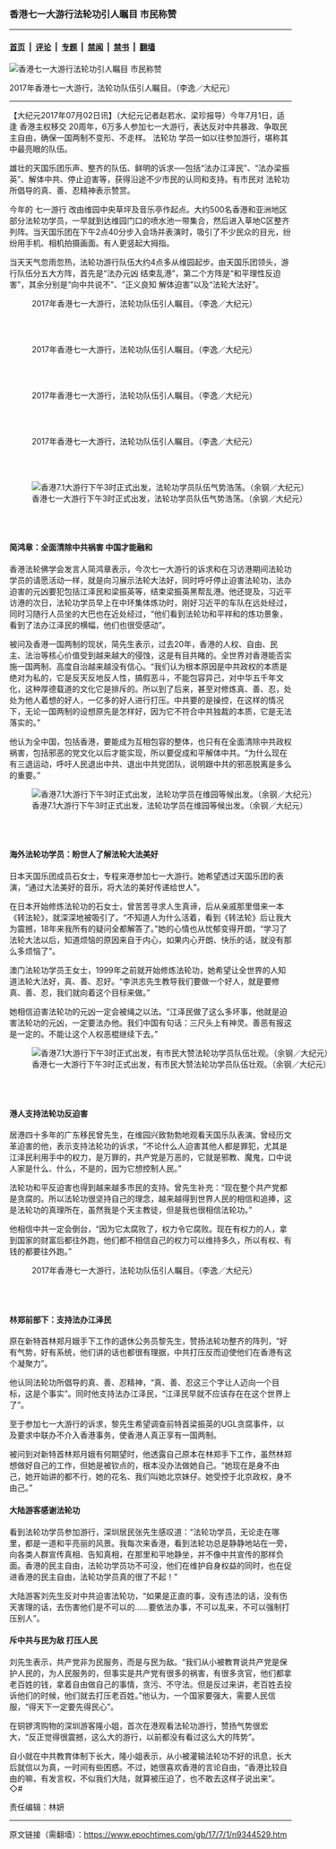 ### 香港七一大游行法轮功引人瞩目 市民称赞

---

#### [首页](../../../..?n9344529) &nbsp;|&nbsp; [评论](../../../../../epoch-comment?n9344529) &nbsp;|&nbsp; [专题](../../../../../epoch-special?n9344529) &nbsp;|&nbsp; [禁闻](../../../../../epoch-news?n9344529) &nbsp;|&nbsp; [禁书](../../../../../books?n9344529) &nbsp;|&nbsp; [翻墙](https://github.com/gfw-breaker/nogfw/blob/master/README.md?n9344529)


<div><img alt="香港七一大游行法轮功引人瞩目 市民称赞" class="attachment-djy_600_400 size-djy_600_400 wp-post-image" src="https://i.epochtimes.com/assets/uploads/2017/07/170701095452100484-600x400.jpg"/>
<div class="caption">
 <p>
  2017年香港七一大游行，法轮功队伍引人瞩目。（李逸／大纪元）
 </p>
</div></div><hr/><div class="post_content" id="artbody" itemprop="articleBody">
 <!-- article content begin -->
 <p>
  【大纪元2017年07月02日讯】（大纪元记者赵若水、梁珍报导）今年7月1日，适逢
  <ok href="https://www.epochtimes.com/gb/tag/%E9%A6%99%E6%B8%AF%E4%B8%BB%E6%9D%83%E7%A7%BB%E4%BA%A4.html">
   香港主权移交
  </ok>
  20周年，6万多人参加七一大游行，表达反对中共暴政、争取民主自由，确保一国两制不变形、不走样。
  <ok href="https://www.epochtimes.com/gb/tag/%E6%B3%95%E8%BD%AE%E5%8A%9F.html">
   法轮功
  </ok>
  学员一如以往参加游行，堪称其中最亮眼的队伍。
 </p>
 <p>
  雄壮的天国乐团乐声、整齐的队伍、鲜明的诉求──包括“法办江泽民”、“法办梁振英”、解体中共、停止迫害等，获得沿途不少市民的认同和支持。有市民对
  <ok href="https://www.epochtimes.com/gb/tag/%E6%B3%95%E8%BD%AE%E5%8A%9F.html">
   法轮功
  </ok>
  所倡导的真、善、忍精神表示赞赏。
 </p>
 <p>
  今年的
  <ok href="https://www.epochtimes.com/gb/tag/%E4%B8%83%E4%B8%80%E6%B8%B8%E8%A1%8C.html">
   七一游行
  </ok>
  改由维园中央草坪及音乐亭作起点。大约500名香港和亚洲地区部分法轮功学员，一早就到达维园门口的喷水池一带集合，然后进入草地C区整齐列阵。当天国乐团在下午2点40分步入会场并表演时，吸引了不少民众的目光，纷纷用手机、相机拍摄画面。有人更竖起大拇指。
 </p>
 <p>
  当天天气忽雨忽热，法轮功游行队伍大约4点多从维园起步。由天国乐团领头，游行队伍分五大方阵，首先是“法办元凶 结束乱港”，第二个方阵是“和平理性反迫害”，其余分别是“向中共说不”、“正义良知 解体迫害”以及“法轮大法好”。
 </p>
 <p>
  <center>
  </center>
 </p>
 <figure aria-describedby="caption-attachment-9344551" class="wp-caption aligncenter" id="attachment_9344551" style="width: 600px">
  <ok href="https://i.epochtimes.com/assets/uploads/2017/07/170701095511100484.jpg" target="_blank">
   <img alt="" class="size-large wp-image-9344551" src="https://i.epochtimes.com/assets/uploads/2017/07/170701095511100484-600x400.jpg" title=""/>
  </ok>
  <br/><figcaption class="wp-caption-text" id="caption-attachment-9344551">
   2017年香港七一大游行，法轮功队伍引人瞩目。（李逸／大纪元）
  </figcaption><br/>
 </figure><br/>
 <figure class="wp-caption aligncenter" style="width: 600px">
  <ok href="https://i.epochtimes.com/assets/uploads/2017/07/170701095506100484.jpg" target="_blank">
   <img alt="" class="size-large wp-image-9344552" src="https://i.epochtimes.com/assets/uploads/2017/07/170701095506100484-600x400.jpg" title=""/>
  </ok>
  <br/><figcaption class="wp-caption-text">
   2017年香港七一大游行，法轮功队伍引人瞩目。（李逸／大纪元）
  </figcaption><br/>
 </figure><br/>
 <figure class="wp-caption aligncenter" style="width: 600px">
  <ok href="https://i.epochtimes.com/assets/uploads/2017/07/170701095501100484.jpg" target="_blank">
   <img alt="" class="size-large wp-image-9344553" src="https://i.epochtimes.com/assets/uploads/2017/07/170701095501100484-600x400.jpg" title=""/>
  </ok>
  <br/><figcaption class="wp-caption-text">
   2017年香港七一大游行，法轮功队伍引人瞩目。（李逸／大纪元）
  </figcaption><br/>
 </figure><br/>
 <figure class="wp-caption aligncenter" style="width: 600px">
  <ok href="https://i.epochtimes.com/assets/uploads/2017/07/170701095456100484.jpg" target="_blank">
   <img alt="" class="size-large wp-image-9344554" src="https://i.epochtimes.com/assets/uploads/2017/07/170701095456100484-600x400.jpg" title=""/>
  </ok>
  <br/><figcaption class="wp-caption-text">
   2017年香港七一大游行，法轮功队伍引人瞩目。（李逸／大纪元）
  </figcaption><br/>
 </figure><br/>
 <figure aria-describedby="caption-attachment-9344563" class="wp-caption aligncenter" id="attachment_9344563" style="width: 599px">
  <ok href=" https://i.epochtimes.com/assets/uploads/2017/07/170701090635100615-450x300.jpg" rel="noreferrer noopener" target="_blank">
   <img alt="香港7.1大游行下午3时正式出发，法轮功学员队伍气势浩荡。（余钢／大纪元）" class="wp-image-9344563" src="https://i.epochtimes.com/assets/uploads/2017/07/170701090635100615-450x300.jpg"/>
  </ok>
  <br/><figcaption class="wp-caption-text" id="caption-attachment-9344563">
   香港七一大游行下午3时正式出发，法轮功学员队伍气势浩荡。（余钢／大纪元）
  </figcaption><br/>
 </figure><br/>
 <h4>
  简鸿章：全面清除中共祸害 中国才能融和
 </h4>
 <p>
  香港法轮佛学会发言人简鸿章表示，今次七一大游行的诉求和在习访港期间法轮功学员的请愿活动一样，就是向习展示法轮大法好，同时呼吁停止迫害法轮功，法办迫害的元凶要犯包括江泽民和梁振英等，结束梁振英黑帮乱港。他还提及，习近平访港的次日，法轮功学员早上在中环集体炼功时，刚好习近平的车队在远处经过，同时习随行人员坐的大巴也在近处经过，“他们看到法轮功和平祥和的炼功景象，看到了法办江泽民的横幅，他们也很受感动”。
 </p>
 <p>
  被问及香港一国两制的现状，简先生表示，过去20年，香港的人权、自由、民主、法治等核心价值受到越来越大的侵蚀，这是有目共睹的。全世界对香港能否实施一国两制、高度自治越来越没有信心。“我们认为根本原因是中共政权的本质是绝对为私的，它是反天反地反人性，搞假恶斗，不能包容异己，对中华五千年文化，这种厚德载道的文化它是排斥的。所以到了后来，甚至对修炼真、善、忍，处处为他人着想的好人，一亿多的好人进行打压。中共要的是操控，在这样的情况下，无论一国两制的设想原先是怎样好，因为它不符合中共独裁的本质，它是无法落实的。”
 </p>
 <p>
  他认为全中国，包括香港，要能成为互相包容的整体，也只有在全面清除中共政权祸害，包括邪恶的党文化以后才能实现，所以要促成和平解体中共。“为什么现在有三退运动，呼吁人民退出中共、退出中共党团队，说明跟中共的邪恶脱离是多么的重要。”
 </p>
 <figure aria-describedby="caption-attachment-9344572" class="wp-caption aligncenter" id="attachment_9344572" style="width: 600px">
  <ok href=" https://i.epochtimes.com/assets/uploads/2017/07/170701085307100615-600x408.jpg" rel="noreferrer noopener" target="_blank">
   <img alt="香港7.1大游行下午3时正式出发，法轮功学员在维园等候出发。（余钢／大纪元）" class="size-large wp-image-9344572" src="https://i.epochtimes.com/assets/uploads/2017/07/170701085307100615-600x408.jpg"/>
  </ok>
  <br/><figcaption class="wp-caption-text" id="caption-attachment-9344572">
   香港7.1大游行下午3时正式出发，法轮功学员在维园等候出发。（余钢／大纪元）
  </figcaption><br/>
 </figure><br/>
 <h4>
  海外法轮功学员：盼世人了解法轮大法美好
 </h4>
 <p>
  日本天国乐团成员石女士，专程来港参加七一大游行。她希望透过天国乐团的表演，“通过大法美好的音乐，将大法的美好传递给世人”。
 </p>
 <p>
  在日本开始修炼法轮功的石女士，曾苦苦寻求人生真谛，后从亲戚那里借来一本《转法轮》，就深深地被吸引了。“不知道人为什么活着，看到《转法轮》后让我大为震撼，18年来我所有的疑问全都解答了。”她的心情也从忧郁变得开朗，“学习了法轮大法以后，知道烦恼的原因来自于内心，如果内心开朗、快乐的话，就没有那么多烦恼了”。
 </p>
 <p>
  澳门法轮功学员王女士，1999年之前就开始修炼法轮功，她希望让全世界的人知道法轮大法好，真、善、忍好。“李洪志先生教导我们要做一个好人，就是要修真、善、忍，我们就向着这个目标来做。”
 </p>
 <p>
  她相信迫害法轮功的元凶一定会被绳之以法。“江泽民做了这么多坏事，他就是迫害法轮功的元凶，一定要法办他。我们中国有句话：三尺头上有神灵。善恶有报这是一定的。不能让这个人权恶棍继续下去。”
 </p>
 <figure aria-describedby="caption-attachment-9344568" class="wp-caption aligncenter" id="attachment_9344568" style="width: 596px">
  <ok href=" https://i.epochtimes.com/assets/uploads/2017/07/170701085323100615-450x299.jpg" rel="noreferrer noopener" target="_blank">
   <img alt="香港7.1大游行下午3时正式出发，有市民大赞法轮功学员队伍壮观。（余钢／大纪元）" class="wp-image-9344568" src="https://i.epochtimes.com/assets/uploads/2017/07/170701085323100615-450x299.jpg"/>
  </ok>
  <br/><figcaption class="wp-caption-text" id="caption-attachment-9344568">
   香港七一大游行下午3时正式出发，有市民大赞法轮功学员队伍壮观。（余钢／大纪元）
  </figcaption><br/>
 </figure><br/>
 <h4>
  港人支持法轮功反迫害
 </h4>
 <p>
  居港四十多年的广东移民曾先生，在维园兴致勃勃地观看天国乐队表演。曾经历文革迫害的他，表示支持法轮功的诉求，“不论什么人迫害其他人都是罪犯，尤其是江泽民利用手中的权力，是万罪的，共产党是万恶的，它就是邪教、魔鬼，口中说人家是什么、什么，不是的，因为它想控制人民。”
 </p>
 <p>
  法轮功和平反迫害也得到越来越多市民的支持。曾先生补充：“现在整个共产党都是贪腐的。所以法轮功很坚持自己的理念，越来越得到世界人民的相信和追捧，这是法轮功的真理所在，虽然我是个天主教徒，但是我也很相信法轮功。”
 </p>
 <p>
  他相信中共一定会倒台，“因为它太腐败了，权力令它腐败。现在有权力的人，拿到国家的财富后都往外跑，他们都不相信自己的权力可以维持多久，所以有权、有钱的都要往外跑。”
 </p>
 <figure class="wp-caption aligncenter" style="width: 600px">
  <ok href="https://i.epochtimes.com/assets/uploads/2017/07/170701095448100484.jpg" target="_blank">
   <img alt="" class="size-large wp-image-9344745" src="https://i.epochtimes.com/assets/uploads/2017/07/170701095448100484-600x400.jpg" title=""/>
  </ok>
  <br/><figcaption class="wp-caption-text">
   2017年香港七一大游行，法轮功队伍引人瞩目。（李逸／大纪元）
  </figcaption><br/>
 </figure><br/>
 <h4>
  林郑前部下：支持法办江泽民
 </h4>
 <p>
  原在新特首林郑月娥手下工作的退休公务员黎先生，赞扬法轮功整齐的阵列，“好有气势，好有系统，他们讲的话也都很有理据，中共打压反而迫使他们在香港有这个凝聚力”。
 </p>
 <p>
  他认同法轮功所倡导的真、善、忍精神，“真、善、忍这三个字让人迈向一个目标，这是个事实”。同时他支持法办江泽民，“江泽民早就不应该存在在这个世界上了”。
 </p>
 <p>
  至于参加七一大游行的诉求，黎先生希望调查前特首梁振英的UGL贪腐事件，以及要求中联办不介入香港事务，使香港人真正享有一国两制。
 </p>
 <p>
  被问到对新特首林郑月娥有何期望时，他透露自己原本在林郑手下工作，虽然林郑想做好自己的工作，但她是被钦点的，根本没办法做她自己。“她现在是身不由己，她开始讲的都不行，她的花名、我们叫她北京妹仔。她受控于北京政权，身不由己。”
 </p>
 <h4>
  大陆游客感谢法轮功
 </h4>
 <p>
  看到法轮功学员参加游行，深圳居民张先生感叹道：“法轮功学员，无论走在哪里，都是一道和平亮丽的风景。我每次来香港，看到法轮功总是静静地站在一旁，向各类人群宣传真相、告知真相，在那里和平地静坐，并不像中共宣传的那样负面。香港的民主自由，法轮功学员功不可没，他们在维护自身权益的同时，也在促进香港的民主自由，法轮功学员真的很了不起！”
 </p>
 <p>
  大陆游客刘先生反对中共迫害法轮功，“如果是正直的事，没有违法的话，没有伤天害理的话，去伤害他们是不可以的……要依法办事，不可以乱来，不可以强制打压别人”。
 </p>
 <h4>
  斥中共与民为敌 打压人民
 </h4>
 <p>
  刘先生表示，共产党非为民服务，而是与民为敌。“我们从小被教育说共产党是保护人民的，为人民服务的，但事实是共产党有很多的祸害，有很多贪官，他们都拿老百姓的钱，拿着自由做自己的事情，贪污、不守法。但是反过来讲，老百姓去投诉他们的时候，他们就去打压老百姓。”他认为，一个国家要强大，需要人民信服，“得天下一定要先得民心”。
 </p>
 <p>
  在铜锣湾购物的深圳游客隆小姐，首次在港观看法轮功游行，赞扬气势很宏大，“反正觉得很震撼，这么大的游行，以前都没有看过这么大的阵势”。
 </p>
 <p>
  自小就在中共教育体制下长大，隆小姐表示，从小被灌输法轮功不好的讯息，长大后就信以为真，一时间有些困惑。不过，她很喜欢香港的言论自由，“香港比较自由的嘛，有发言权，不似我们大陆，就算被压迫了，也不敢去这样子说出来”。◇#
 </p>
 <p>
  责任编辑：林妍
 </p>
 <!-- article content end -->
 <div id="below_article_ad">
 </div>
</div>


---

原文链接（需翻墙）：https://www.epochtimes.com/gb/17/7/1/n9344529.htm